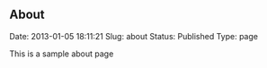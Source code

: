About
----------
Date: 2013-01-05 18:11:21
Slug: about
Status: Published
Type: page


This is a sample about page

